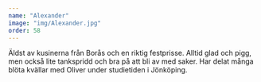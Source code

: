 ```yaml
---
name: "Alexander"
image: "img/Alexander.jpg"
order: 58
---
```

Äldst av kusinerna från Borås och en riktig festprisse. Alltid glad och pigg, men också lite tankspridd och bra på att bli av med saker. Har delat många blöta kvällar med Oliver under studietiden i Jönköping.
